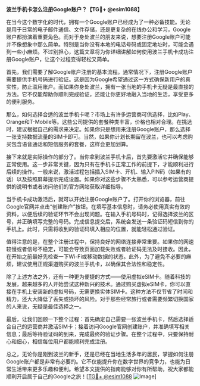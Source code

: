 **波兰手机卡怎么注册Google账户？【TG💪+ @esim1088】**

在当今这个数字化的时代，拥有一个Google账户已经成为了一种必备技能。无论是用于日常的电子邮件通信、文件存储，还是更复杂的在线办公和学习，Google账户都扮演着重要角色。而对于身处波兰的朋友来说，想要注册Google账户可能并不像想象中那么简单。特别是当你没有本地的电话号码或固定地址时，可能会遇到一些小麻烦。不过别担心，这篇文章将为你详细讲解如何使用波兰手机卡成功注册Google账户，让这个过程变得轻松又简单。

首先，我们需要了解Google账户注册的基本流程。通常情况下，注册Google账户需要提供手机号码进行验证。这是因为Google希望通过这一方式确保新用户的真实性，防止滥用账户。而如果你身处波兰，拥有一张当地的手机卡无疑是最直接的方法。它不仅能帮助你顺利完成验证，还能让你更好地融入当地的生活，享受更多的便利服务。

那么，如何选择合适的波兰手机卡呢？市场上有许多运营商可供选择，比如Play、Orange和T-Mobile等。这些公司提供的套餐种类丰富，价格也相对合理。在挑选时，建议根据自己的需求来决定。如果你只是想用来注册Google账户，那么选择一张支持数据流量的SIM卡即可。当然，如果你计划长期留在波兰，也可以考虑购买包含语音通话和短信服务的套餐，这样会更加划算。

接下来就是实际操作的部分了。当你拿到波兰手机卡后，首先要激活它并确保能够正常使用。这一步非常关键，因为只有在手机卡正常工作的前提下，才能顺利进行后续的操作。一般来说，激活过程包括插入SIM卡、开机、输入PIN码（如果有的话）以及按照屏幕提示完成设置。如果你对这些步骤不太熟悉，可以参考运营商提供的说明书或者访问他们的官方网站获取详细指导。

当手机卡成功激活后，就可以开始注册Google账户了。打开你的浏览器，前往Google官网并点击“创建账户”按钮。在填写基本信息时，请务必使用真实有效的资料，以便后续的验证环节不会出现问题。在输入手机号码时，记得选择波兰的区号，并正确填写完整的号码。完成信息提交后，系统会发送一条验证码短信到你的手机上。此时，只需将收到的验证码填入相应的位置，就能轻松通过验证。

值得注意的是，在整个注册过程中，保持良好的网络连接非常重要。如果你的网速较慢或者信号不稳定，可能会导致页面加载失败或者验证码无法及时接收。因此，在开始之前最好先检查一下Wi-Fi或移动数据的状态。此外，为了避免不必要的麻烦，建议使用正规渠道购买的波兰手机卡，以确保其合法性和稳定性。

除了上述方法之外，还有一种更为便捷的方式——使用虚拟eSIM卡。随着科技的发展，越来越多的人开始尝试这种新兴的技术。通过购买虚拟eSIM卡，你可以直接在手机上安装新的虚拟号码，无需更换实体SIM卡。这种方法不仅节省了时间和精力，还大大降低了丢失或损坏的风险。对于那些经常旅行或者需要频繁切换国家的人来说，无疑是最佳选择之一。

最后，让我们回顾一下整个过程：首先确定自己需要一张波兰手机卡，然后选择适合自己的运营商并激活SIM卡；接着访问Google官网创建账户，并准确填写相关信息；最后等待验证码的到来，完成最终的验证步骤。在整个过程中，只要保持耐心和细心，相信每位用户都能顺利完成注册。

总之，无论你是刚到波兰的新手，还是已经在当地生活多年的居民，掌握如何注册Google账户都是非常有必要的。它不仅能提升你在数字世界的竞争力，也能为日常生活带来更多乐趣和便利。希望本文提供的指南能够对你有所帮助，祝大家都能顺利开启属于自己的Google之旅！[[TG💪+ @esim1088](https://t.me/s/esim1088) ![Image](https://i.postimg.cc/4NQfJmqS/Snipaste-2025-05-13-00-14-12.png)]